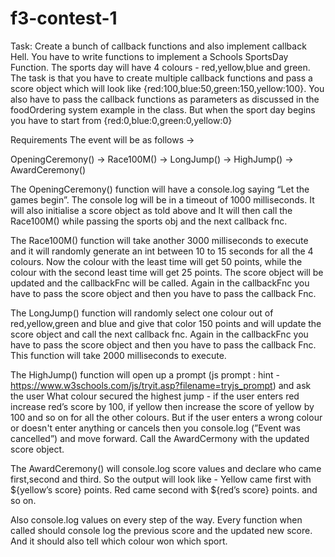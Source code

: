 # f3-contest-1

Task:
Create a bunch of callback functions and also implement callback Hell. You have to write functions to implement a Schools SportsDay Function.
The sports day will have 4 colours - red,yellow,blue and green. The task is that you have to create multiple callback functions and pass a score object which will look like {red:100,blue:50,green:150,yellow:100}. You also have to pass the callback functions as parameters as discussed in the foodOrdering system example in the class.
But when the sport day begins you have to start from {red:0,blue:0,green:0,yellow:0}

Requirements
The event will be as follows →

OpeningCeremony() → Race100M() → LongJump() → HighJump() → AwardCeremony()


The OpeningCeremony() function will have a console.log saying “Let the games begin”. The console log will be in a timeout of 1000 milliseconds. It will also initialise a score object as told above and It will then call the Race100M() while passing the sports obj and the next callback fnc.


The Race100M() function will take another 3000 milliseconds to execute and it will randomly generate an int between 10 to 15 seconds for all the 4 colours. Now the colour with the least time will get 50 points, while the colour with the second least time will get 25 points. The score object will be updated and the callbackFnc will be called. Again in the callbackFnc you have to pass the score object and then you have to pass the callback Fnc.


The LongJump() function will randomly select one colour out of red,yellow,green and blue and give that color 150 points and will update the score object and call the next callback fnc. Again in the callbackFnc you have to pass the score object and then you have to pass the callback Fnc. This function will take 2000 milliseconds to execute.


The HighJump() function will open up a prompt (js prompt : hint - https://www.w3schools.com/js/tryit.asp?filename=tryjs_prompt) and ask the user What colour secured the highest jump - if the user enters red increase red’s score by 100, if yellow then increase the score of yellow by 100 and so on for all the other colours. But if the user enters a wrong colour or doesn't enter anything or cancels then you console.log (”Event was cancelled”) and move forward. Call the AwardCermony with the updated score object.


The AwardCeremony() will console.log score values and declare who came first,second and third. So the output will look like - Yellow came first with ${yellow’s score} points. Red came second with ${red’s score} points. and so on.


Also console.log values on every step of the way. Every function when called should console log the previous score and the updated new score. And it should also tell which colour won which sport.
